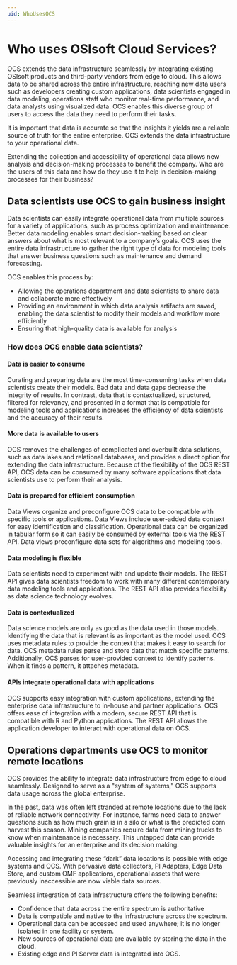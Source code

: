 ```yaml
---
uid: WhoUsesOCS
---
```


# Who uses OSIsoft Cloud Services?  

OCS extends the data infrastructure seamlessly by integrating existing OSIsoft products and third-party vendors from edge to cloud. This allows data to be shared across the entire infrastructure, reaching new data users such as developers creating custom applications, data scientists engaged in data modeling, operations staff who monitor real-time performance, and data analysts using visualized data. OCS enables this diverse group of users to access the data they need to perform their tasks. 

It is important that data is accurate so that the insights it yields are a reliable source of truth for the entire enterprise. OCS extends the data infrastructure to your operational data. 

Extending the collection and accessibility of operational data allows new analysis and decision-making processes to benefit the company. Who are the users of this data and how do they use it to help in decision-making processes for their business? 

## Data scientists use OCS to gain business insight 

Data scientists can easily integrate operational data from multiple sources for a variety of applications, such as process optimization and maintenance. Better data modeling enables smart decision-making based on clear answers about what is most relevant to a company’s goals. OCS uses the entire data infrastructure to gather the right type of data for modeling tools that answer business questions such as maintenance and demand forecasting. 

OCS enables this process by: 

- Allowing the operations department and data scientists to share data and collaborate more effectively 
- Providing an environment in which data analysis artifacts are saved, enabling the data scientist to modify their models and workflow more efficiently 
- Ensuring that high-quality data is available for analysis 

### How does OCS enable data scientists? 

#### Data is easier to consume

Curating and preparing data are the most time-consuming tasks when data scientists create their models. Bad data and data gaps decrease the integrity of results. In contrast, data that is contextualized, structured, filtered for relevancy, and presented in a format that is compatible for modeling tools and applications increases the efficiency of data scientists and the accuracy of their results. 

#### More data is available to users 

OCS removes the challenges of complicated and overbuilt data solutions, such as data lakes and relational databases, and provides a direct option for extending the data infrastructure. Because of the flexibility of the OCS REST API, OCS data can be consumed by many software applications that data scientists use to perform their analysis. 

#### Data is prepared for efficient consumption 

Data Views organize and preconfigure OCS data to be compatible with specific tools or applications. Data Views include user-added data context for easy identification and classification. Operational data can be organized in tabular form so it can easily be consumed by external tools via the REST API. Data views preconfigure data sets for algorithms and modeling tools. 

#### Data modeling is flexible 

Data scientists need to experiment with and update their models. The REST API gives data scientists freedom to work with many different contemporary data modeling tools and applications. The REST API also provides flexibility as data science technology evolves. 

#### Data is contextualized

Data science models are only as good as the data used in those models. Identifying the data that is relevant is as important as the model used. OCS uses metadata rules to provide the context that makes it easy to search for data. OCS metadata rules parse and store data that match specific patterns. Additionally, OCS parses for user-provided context to identify patterns. When it finds a pattern, it attaches metadata.

#### APIs integrate operational data with applications

OCS supports easy integration with custom applications, extending the enterprise data infrastructure to in-house and partner applications. OCS offers ease of integration with a modern, secure REST API that is compatible with R and Python applications. The REST API allows the application developer to interact with operational data on OCS. 

## Operations departments use OCS to monitor remote locations  

OCS provides the ability to integrate data infrastructure from edge to cloud seamlessly. Designed to serve as a "system of systems," OCS supports data usage across the global enterprise. 

In the past, data was often left stranded at remote locations due to the lack of reliable network connectivity. For instance, farms need data to answer questions such as how much grain is in a silo or what is the predicted corn harvest this season. Mining companies require data from mining trucks to know when maintenance is necessary. This untapped data can provide valuable insights for an enterprise and its decision making. 

Accessing and integrating these “dark” data locations is possible with edge systems and OCS. With pervasive data collectors, PI Adapters, Edge Data Store, and custom OMF applications, operational assets that were previously inaccessible are now viable data sources. 

Seamless integration of data infrastructure offers the following benefits: 

- Confidence that data across the entire spectrum is authoritative 
- Data is compatible and native to the infrastructure across the spectrum. 
- Operational data can be accessed and used anywhere; it is no longer isolated in one facility or system. 
- New sources of operational data are available by storing the data in the cloud. 
- Existing edge and PI Server data is integrated into OCS. 

 